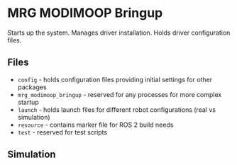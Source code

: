 # MRG MODIMOOP Bringup

Starts up the system. Manages driver installation. Holds driver configuration files.

## Files

- `config` - holds configuration files providing initial settings for other packages
- `mrg_modimoop_bringup` - reserved for any processes for more complex startup
- `launch` - holds launch files for different robot configurations (real vs simulation)
- `resource` - contains marker file for ROS 2 build needs
- `test` - reserved for test scripts


## Simulation